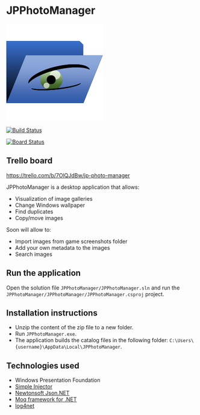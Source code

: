 # JPPhotoManager

![JPPhotoManager](JPPhotoManager/Images/AppIcon.png)

[![Build Status](https://dev.azure.com/jpablodrexler/jp-photo-manager/_apis/build/status/jpablodrexler.jp-photo-manager?branchName=master)](https://dev.azure.com/jpablodrexler/jp-photo-manager/_build/latest?definitionId=10&branchName=master)

[![Board Status](https://dev.azure.com/jpablodrexler/aaf58f4b-bfb1-47e5-b4db-e3901cc5fb48/0b3e1f82-4359-4a71-9fa2-191c79553891/_apis/work/boardbadge/f84ef2a8-b659-48c5-816a-cd85c5ae0446)](https://dev.azure.com/jpablodrexler/aaf58f4b-bfb1-47e5-b4db-e3901cc5fb48/_boards/board/t/0b3e1f82-4359-4a71-9fa2-191c79553891/Microsoft.RequirementCategory)

## Trello board
https://trello.com/b/7OlQJdBw/jp-photo-manager

JPPhotoManager is a desktop application that allows:
* Visualization of image galleries
* Change Windows wallpaper
* Find duplicates
* Copy/move images

Soon will allow to:
* Import images from game screenshots folder
* Add your own metadata to the images
* Search images

## Run the application
Open the solution file `JPPhotoManager/JPPhotoManager.sln` and run the `JPPhotoManager/JPPhotoManager/JPPhotoManager.csproj` project.

## Installation instructions
* Unzip the content of the zip file to a new folder.
* Run `JPPhotoManager.exe`.
* The application builds the catalog files in the following folder: `C:\Users\{username}\AppData\Local\JPPhotoManager`.

## Technologies used
* Windows Presentation Foundation
* [Simple Injector](https://simpleinjector.org/index.html)
* [Newtonsoft Json.NET](https://www.newtonsoft.com/json)
* [Moq framework for .NET](https://github.com/moq/moq4)
* [log4net](https://logging.apache.org/log4net/)
